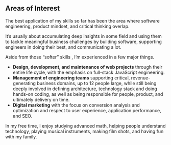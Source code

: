 ## Areas of Interest
The best application of my skills so far has been the area where software engineering, product mindset, and critical thinking overlap.

It’s usually about accumulating deep insights in some field and using them to tackle meaningful business challenges by building software, supporting engineers in doing their best, and communicating a lot.

Aside from those “softer” skills , I’m experienced in a few major things.

- **Design, development, and maintenance of web projects** through their entire life cycle, with the emphasis on full-stack JavaScript engineering.
- **Management of engineering teams** supporting critical, revenue-generating business domains, up to 12 people large, while still being deeply involved in defining architecture, technology stack and doing hands-on coding, as well as being responsible for people, product, and ultimately delivery on time.
- **Digital marketing** with the focus on conversion analysis and optimization and respect to user experience, application performance, and SEO.

In my free time, I enjoy studying advanced math, helping people understand technology, playing musical instruments, making film shots, and having fun with my family.
